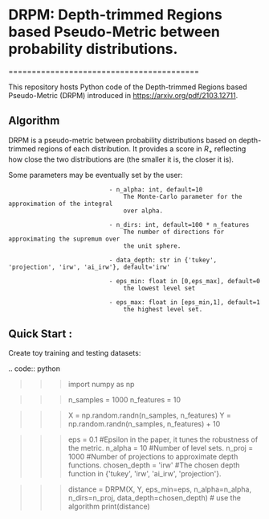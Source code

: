 # DRPM: Depth-trimmed Regions based Pseudo-Metric between probability distributions.
=========================================


This repository hosts Python code of the Depth-trimmed Regions based Pseudo-Metric (DRPM) introduced in https://arxiv.org/pdf/2103.12711.

Algorithm
---------

DRPM is a pseudo-metric between probability distributions based on depth-trimmed regions of each distribution. It provides a score in $R_+$ reflecting how close the two distributions are (the smaller it is, the closer it is). 

Some parameters may be eventually set by the user: 

                                - n_alpha: int, default=10
                                    The Monte-Carlo parameter for the approximation of the integral
                                    over alpha.

                                - n_dirs: int, default=100 * n_features
                                    The number of directions for approximating the supremum over
                                    the unit sphere.

                                - data_depth: str in {'tukey', 'projection', 'irw', 'ai_irw'}, default='irw'

                                - eps_min: float in [0,eps_max], default=0
                                    the lowest level set

                                - eps_max: float in [eps_min,1], default=1
                                    the highest level set.

 Quick Start :
------------

Create toy training and testing datasets:

.. code:: python

  >>> import numpy as np
  
  >>> n_samples = 1000
  >>> n_features = 10

  >>> X = np.random.randn(n_samples, n_features)
  >>> Y = np.random.randn(n_samples, n_features) + 10

  >>> eps = 0.1            #Epsilon in the paper, it tunes the robustness of the metric.
  >>> n_alpha = 10         #Number of level sets. 
  >>> n_proj = 1000        #Number of projections to approximate depth functions.
  >>> chosen_depth = 'irw' #The chosen depth function in {'tukey', 'irw', 'ai_irw', 'projection'}.
  
  >>> distance = DRPM(X, Y, eps_min=eps, n_alpha=n_alpha, n_dirs=n_proj, data_depth=chosen_depth) # use the algorithm
  >>> print(distance)
                                                               

